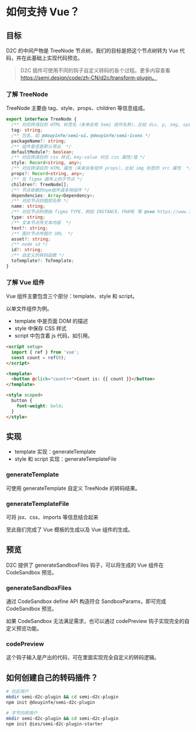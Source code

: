 # 如何支持 Vue？

## 目标

D2C 的中间产物是 TreeNode 节点树，我们的目标是把这个节点树转为 Vue 代码，并在此基础上实现代码预览。

> D2C 插件可使用不同的钩子自定义转码的各个过程。更多内容查看 https://semi.design/code/zh-CN/d2c/transform-plugin。

### 了解 TreeNode

TreeNode 主要由 tag、style、props、children 等信息组成。

```ts
export interface TreeNode {
  /** 对应转译后的 HTML 标签名（未来会有 Semi 组件名称），比如 div, p, img, span  */
  tag: string;
  /** 包名，如 @douyinfe/semi-ui、@douyinfe/semi-icons */
  packageName?: string;
  /** 组件是否是默认导出  */
  defaultModule?: boolean;
  /** 对应转译后的 css 样式。key-value 对应 css 属性/值 */
  style: Record<string, any>;
  /** 对应转译后的 HTML 属性（未来会有组件 props），比如 img 标签的 src 属性  */
  props?: Record<string, any>;
  /** 在 figma 画布上的子节点 */
  children?: TreeNode[];
  /** 节点依赖的npm组件或本地组件 */
  dependencies: Array<Dependency>;
  /** 对应节点的图层名称 */
  name: string;
  /** 对应节点的原始 figma TYPE，例如 INSTANCE、FRAME 等 @see https://www.figma.com/plugin-docs/api/nodes/  */
  type: string;
  /** 文本节点传文本内容  */
  text?: string;
  /** 图片节点传图片 URL  */
  asset?: string;
  /** node id */
  id?: string;
  /** 自定义的转码函数 */
  toTemplate?: ToTemplate;
}
```

### 了解 Vue 组件

Vue 组件主要包含三个部分：template、style 和 script。

以单文件组件为例。

- template 中是页面 DOM 的描述
- style 中保存 CSS 样式
- script 中包含着 js 代码，如引用。

```html
<script setup>
  import { ref } from 'vue';
  const count = ref(0);
</script>

<template>
  <button @click="count++">Count is: {{ count }}</button>
</template>

<style scoped>
  button {
    font-weight: bold;
  }
</style>
```

## 实现

- template 实现：generateTemplate
- style 和 script 实现：generateTemplateFile

### generateTemplate

可使用 generateTemplate 自定义 TreeNode 的转码结果。

### generateTemplateFile

可将 jsx、css、imports 等信息结合起来

至此我们完成了 Vue 模板的生成以及 Vue 组件的生成。

## 预览

D2C 提供了 generateSandboxFiles 钩子，可以将生成的 Vue 组件在 CodeSandbox 预览。

### generateSandboxFiles

通过 CodeSandbox define API 构造符合 SandboxParams，即可完成 CodeSandbox 预览。

如果 CodeSandbox 无法满足需求，也可以通过 codePreview 钩子实现完全的自定义预览功能。

### codePreview

这个钩子输入是产出的代码，可在里面实现完全自定义的转码逻辑。

## 如何创建自己的转码插件？

```bash
# 社区用户
mkdir semi-d2c-plugin && cd semi-d2c-plugin
npm init @douyinfe/semi-d2c-plugin

# 字节内网用户
mkdir semi-d2c-plugin && cd semi-d2c-plugin
npm init @ies/semi-d2c-plugin-starter
```